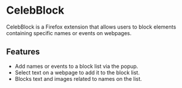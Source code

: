 # CelebBlock

CelebBlock is a Firefox extension that allows users to block elements containing specific names or events on webpages.

## Features
- Add names or events to a block list via the popup.
- Select text on a webpage to add it to the block list.
- Blocks text and images related to names on the list.
